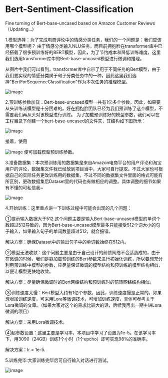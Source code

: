 # Bert-Sentiment-Classification
Fine turning of Bert-base-uncased based on Amazon Customer Reviews（Updating...)

1.模型选择：为了完成电商评论中的情感分类任务，我们的一个问题是：我们应该用哪个模型呢？
由于情感分类输入NLU任务，而目前拥抱脸在transformer库中已经搭载了很多预训练好的BERT模型，因此，为了节约成本和降低训练难度，这里我们选用transformer库中的Bert-base-uncased模型进行微调和推理。


从图片中我们可以看到，transformer库中自带了用于不同任务的Bert模型，由于我们要实现的情感分类属于句子分类任务中的一种，因此这里我们选择"BertForSequenceClassification"作为本次任务的推理模型。

![image](https://github.com/HDX37/Bert-Sentiment-Classification/assets/128899278/02b4b796-6cef-471f-9311-c504f3231857)


2.预训练参数加载：Bert-base-uncased模型一共有1亿多个参数，因此，如果要从头训练该模型是十分困难的。好在拥抱脸团队已经为我们预训练了这个模型，不需要我们再从头对该模型进行训练。
为了加载预训练好的模型参数，我们可以在工程目录下创建一个bert-base-uncased的文件夹，其结构如下图所示：


![image](https://github.com/HDX37/Bert-Sentiment-Classification/assets/128899278/8dbfc4f6-8cb7-4f99-896d-e6a07712da57)

接着，使用

![image](https://github.com/HDX37/Bert-Sentiment-Classification/assets/128899278/c9552053-fdb0-491f-aef5-87968aec0a1d)
便可加载模型预训练参数。

3.准备数据集：本次预训练用的数据集是来自Amazon电商平台的用户评论和淘宝用户的评论，数据集文件我已经放到项目当中，大家可自行提取。不过大家也可根据自己的实际任务更改训练用的数据集，不过不同的数据集文件里面的格式可能有所区别，更改数据集后Dataset里的代码也有做相应的调整。具体调整的细节如果有不懂的可私信我~

![image](https://github.com/HDX37/Bert-Sentiment-Classification/assets/128899278/59deb279-ae9a-4d75-af00-212da93a8858)


4.开始训练：这里重点讲一下训练过程中可能会出现的几个问题：

①提示输入数据大于512.这个问题主要是输入Bert-base-uncased模型的单词个数超过512导致的，因为Bert-base-uncased模型最多只能接受512个词大小的句子输入，如果输入句子的单词数量超过512，就会报错。

解决方案：确保Dataset中的输出句子中的单词数始终在512内。

②模型无法收敛：这个问题主要是由于自己设计的前馈网络不合适造成的，由于在微调的时候，我们是靠加载预训练的Bert参数来进行初始化训练，所以要想充分利用预训练中模型的参数，应尽量保证微调的模型结构和预训练的模型结构相似，以便让模型更快地收敛。

解决方案：尽量确保微调时的Bert网络结构和预训练时的前馈网络结构相似。

③训练速度太慢：Bert模型大约有1亿个参数，因此，训练速度慢是正常的。如果想增加训练速度，可采用Lora等微调技术，可增加训练速度，具体可参考关于Lora微调的文章。（如果大家对这个的需求比较大的话，后续我再出一期主讲Lora微调的项目）

解决方案：采用Lora微调技术。

④超参数设置：这里主要是学习率，本项目中学习了设置为1e-5。在该学习率下，用3090（24GB）训练1个小时（1个epcho）即可实现98%的准确率。

解决方案：lr = 1e-5.

  
5.训练完毕:大家训练完毕后可自行输入对话进行测试。

![image](https://github.com/HDX37/Bert-Sentiment-Classification/assets/128899278/fec06342-d848-4a39-a464-c8d8033a779b)










